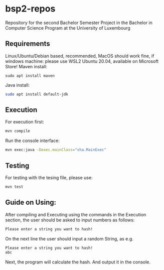 # bsp2-repos

Repository for the second Bachelor Semester Project in the Bachelor in Computer Science Program at the University of Luxembourg

## Requirements

Linux/Ubuntu/Debian based, recommended, MacOS should work fine, if windows machine: please use WSL2 Ubuntu 20.04, available on Microsoft Store!
Maven install:

```bs
sudo apt install maven
```

Java install:

```sh
sudo apt install default-jdk
```

## Execution

For execution first:

```sh
mvn compile
```

Run the console interface:

```sh
mvn exec:java -Dexec.mainClass="sha.MainExec"
```

## Testing

For testing with the tesing file, please use:

```sh
mvn test
```

## Guide on Using:

After compiling and Executing using the commands in the Execution section, the user should be asked to input numbers as follows:

```sh
Please enter a string you want to hash!
```

On the next line the user should input a random String, as e.g.

```sh
Please enter a string you want to hash!
abc
```

Next, the program will calculate the hash. And output it in the console.


